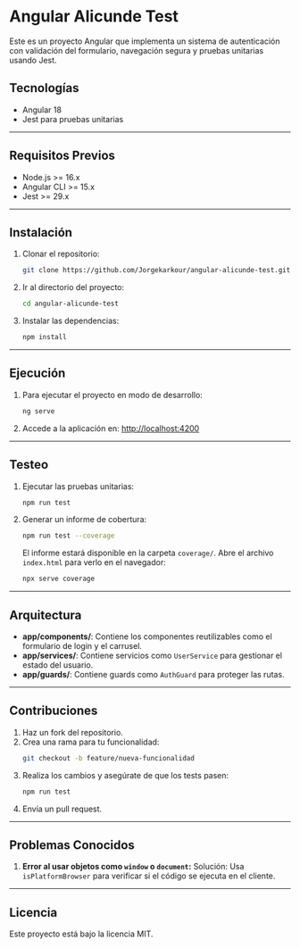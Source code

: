 # Angular Alicunde Test

Este es un proyecto Angular que implementa un sistema de autenticación con validación del formulario, navegación segura y pruebas unitarias usando Jest.

## Tecnologías

- Angular 18
- Jest para pruebas unitarias

---

## Requisitos Previos

- Node.js >= 16.x
- Angular CLI >= 15.x
- Jest >= 29.x

---

## Instalación

1. Clonar el repositorio:

   ```bash
   git clone https://github.com/Jorgekarkour/angular-alicunde-test.git
   ```

2. Ir al directorio del proyecto:

   ```bash
   cd angular-alicunde-test
   ```

3. Instalar las dependencias:
   ```bash
   npm install
   ```

---

## Ejecución

1. Para ejecutar el proyecto en modo de desarrollo:

   ```bash
   ng serve
   ```

2. Accede a la aplicación en:
   [http://localhost:4200](http://localhost:4200)

---

## Testeo

1. Ejecutar las pruebas unitarias:

   ```bash
   npm run test
   ```

2. Generar un informe de cobertura:

   ```bash
   npm run test --coverage
   ```

   El informe estará disponible en la carpeta `coverage/`. Abre el archivo `index.html` para verlo en el navegador:

   ```bash
   npx serve coverage
   ```

---

## Arquitectura

- **app/components/**: Contiene los componentes reutilizables como el formulario de login y el carrusel.
- **app/services/**: Contiene servicios como `UserService` para gestionar el estado del usuario.
- **app/guards/**: Contiene guards como `AuthGuard` para proteger las rutas.

---

## Contribuciones

1. Haz un fork del repositorio.
2. Crea una rama para tu funcionalidad:
   ```bash
   git checkout -b feature/nueva-funcionalidad
   ```
3. Realiza los cambios y asegúrate de que los tests pasen:
   ```bash
   npm run test
   ```
4. Envía un pull request.

---

## Problemas Conocidos

1. **Error al usar objetos como `window` o `document`:**
   Solución: Usa `isPlatformBrowser` para verificar si el código se ejecuta en el cliente.

---

## Licencia

Este proyecto está bajo la licencia MIT.
